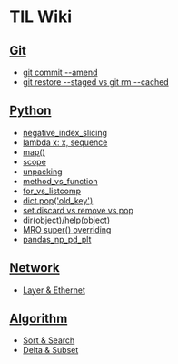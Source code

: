 # TIL Wiki

## [Git](./Git/)
- [git commit --amend](./Git/ammend.md)
- [git restore --staged vs git rm --cached ](./Git/restore.md)

## [Python](./Python/)
- [negative_index_slicing](./Python/index_slicing.md)
- [lambda x: x, sequence](./Python/lambda.md)
- [map()](./Python/map_function.md)
- [scope](./Python/scope.md)
- [unpacking](./Python/unpacking.md)
- [method_vs_function](./Python/method_vs_function.md)
- [for_vs_listcomp](./Python/for_vs_listcomp.md)
- [dict.pop('old_key')](./Python/dict.pop('old_key').md)
- [set.discard vs remove vs pop](./Python/set_discard_remove_pop_method.md)
- [dir(object)/help(object)](./Python/python_dir_help.md)
- [MRO super() overriding](./Python/MRO_super()_overriding.md)
- [pandas_np_pd_plt](./Python/pandas_np_pd_plt.md)

## [Network](./Network/)
- [Layer & Ethernet](./Network/layer%20&%20Ethernet.md)    

## [Algorithm](./Algorithm/)
- [Sort & Search](./Algorithm/sort_search.md)
- [Delta & Subset](./Algorithm/delta_subset.md)